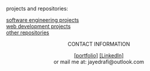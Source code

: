 <p>projects and repositories:</p>
<p><a href="https://jayedrafiprojects.github.io/portfolio/pswe.html">software engineering projects</a>
<br/>
  <a href="https://jayedrafiprojects.github.io/portfolio/pweb.html">web development projects</a>
<br/>
  <a href="">other repositories</a><p>
<p align="center">CONTACT INFORMATION</p>
<P align="center"><a href="https://jayedrafiprojects.github.io/portfolio/">[portfolio]</a> <a href="https://www.linkedin.com/in/jayed-rafi/">[LinkedIn]</a></br>
or mail me at: jayedrafi@outlook.com</p>
